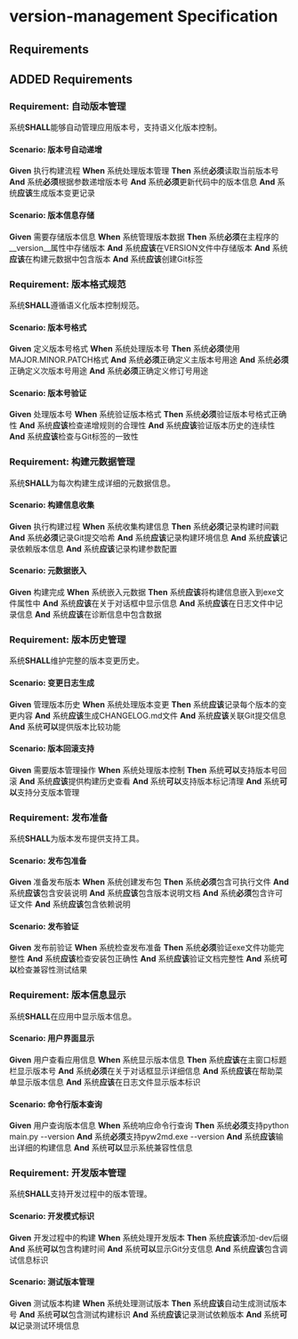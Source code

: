 # version-management Specification

## Requirements

## ADDED Requirements

### Requirement: 自动版本管理

系统**SHALL**能够自动管理应用版本号，支持语义化版本控制。

#### Scenario: 版本号自动递增
**Given** 执行构建流程
**When** 系统处理版本管理
**Then** 系统**必须**读取当前版本号
**And** 系统**必须**根据参数递增版本号
**And** 系统**必须**更新代码中的版本信息
**And** 系统**应该**生成版本变更记录

#### Scenario: 版本信息存储
**Given** 需要存储版本信息
**When** 系统管理版本数据
**Then** 系统**必须**在主程序的__version__属性中存储版本
**And** 系统**应该**在VERSION文件中存储版本
**And** 系统**应该**在构建元数据中包含版本
**And** 系统**应该**创建Git标签

### Requirement: 版本格式规范

系统**SHALL**遵循语义化版本控制规范。

#### Scenario: 版本号格式
**Given** 定义版本号格式
**When** 系统处理版本号
**Then** 系统**必须**使用MAJOR.MINOR.PATCH格式
**And** 系统**必须**正确定义主版本号用途
**And** 系统**必须**正确定义次版本号用途
**And** 系统**必须**正确定义修订号用途

#### Scenario: 版本号验证
**Given** 处理版本号
**When** 系统验证版本格式
**Then** 系统**必须**验证版本号格式正确性
**And** 系统**应该**检查递增规则的合理性
**And** 系统**应该**验证版本历史的连续性
**And** 系统**应该**检查与Git标签的一致性

### Requirement: 构建元数据管理

系统**SHALL**为每次构建生成详细的元数据信息。

#### Scenario: 构建信息收集
**Given** 执行构建过程
**When** 系统收集构建信息
**Then** 系统**必须**记录构建时间戳
**And** 系统**必须**记录Git提交哈希
**And** 系统**应该**记录构建环境信息
**And** 系统**应该**记录依赖版本信息
**And** 系统**应该**记录构建参数配置

#### Scenario: 元数据嵌入
**Given** 构建完成
**When** 系统嵌入元数据
**Then** 系统**应该**将构建信息嵌入到exe文件属性中
**And** 系统**应该**在关于对话框中显示信息
**And** 系统**应该**在日志文件中记录信息
**And** 系统**应该**在诊断信息中包含数据

### Requirement: 版本历史管理

系统**SHALL**维护完整的版本变更历史。

#### Scenario: 变更日志生成
**Given** 管理版本历史
**When** 系统处理版本变更
**Then** 系统**应该**记录每个版本的变更内容
**And** 系统**应该**生成CHANGELOG.md文件
**And** 系统**应该**关联Git提交信息
**And** 系统**可以**提供版本比较功能

#### Scenario: 版本回滚支持
**Given** 需要版本管理操作
**When** 系统处理版本控制
**Then** 系统**可以**支持版本号回滚
**And** 系统**应该**提供构建历史查看
**And** 系统**可以**支持版本标记清理
**And** 系统**可以**支持分支版本管理

### Requirement: 发布准备

系统**SHALL**为版本发布提供支持工具。

#### Scenario: 发布包准备
**Given** 准备发布版本
**When** 系统创建发布包
**Then** 系统**必须**包含可执行文件
**And** 系统**应该**包含安装说明
**And** 系统**应该**包含版本说明文档
**And** 系统**必须**包含许可证文件
**And** 系统**应该**包含依赖说明

#### Scenario: 发布验证
**Given** 发布前验证
**When** 系统检查发布准备
**Then** 系统**必须**验证exe文件功能完整性
**And** 系统**应该**检查安装包正确性
**And** 系统**应该**验证文档完整性
**And** 系统**可以**检查兼容性测试结果

### Requirement: 版本信息显示

系统**SHALL**在应用中显示版本信息。

#### Scenario: 用户界面显示
**Given** 用户查看应用信息
**When** 系统显示版本信息
**Then** 系统**应该**在主窗口标题栏显示版本号
**And** 系统**必须**在关于对话框显示详细信息
**And** 系统**应该**在帮助菜单显示版本信息
**And** 系统**应该**在日志文件显示版本标识

#### Scenario: 命令行版本查询
**Given** 用户查询版本信息
**When** 系统响应命令行查询
**Then** 系统**必须**支持python main.py --version
**And** 系统**必须**支持pyw2md.exe --version
**And** 系统**应该**输出详细的构建信息
**And** 系统**可以**显示系统兼容性信息

### Requirement: 开发版本管理

系统**SHALL**支持开发过程中的版本管理。

#### Scenario: 开发模式标识
**Given** 开发过程中的构建
**When** 系统处理开发版本
**Then** 系统**应该**添加-dev后缀
**And** 系统**可以**包含构建时间
**And** 系统**可以**显示Git分支信息
**And** 系统**应该**包含调试信息标识

#### Scenario: 测试版本管理
**Given** 测试版本构建
**When** 系统处理测试版本
**Then** 系统**应该**自动生成测试版本号
**And** 系统**可以**包含测试构建标识
**And** 系统**应该**记录测试依赖版本
**And** 系统**可以**记录测试环境信息
